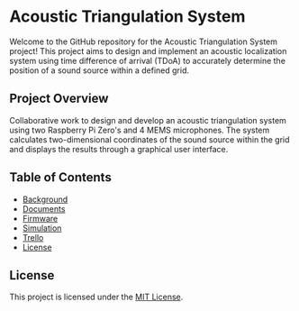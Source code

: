 # Acoustic Triangulation System
Welcome to the GitHub repository for the Acoustic Triangulation System project! This project aims to design and implement an acoustic localization system using time difference of arrival (TDoA) to accurately determine the position of a sound source within a defined grid.
## Project Overview
Collaborative work to design and develop an acoustic triangulation system using two Raspberry Pi Zero's and 4 MEMS microphones. The system calculates two-dimensional coordinates of the sound source within the grid and displays the results through a graphical user interface.
## Table of Contents
- [Background](https://github.com/BongaNjamela001/Acoustic-Triangulation-System/tree/main/BKG)
- [Documents](https://github.com/BongaNjamela001/Acoustic-Triangulation-System/tree/main/DOC)
- [Firmware](https://github.com/BongaNjamela001/Acoustic-Triangulation-System/tree/main/FRM)
- [Simulation](https://github.com/BongaNjamela001/Acoustic-Triangulation-System/tree/main/SIM)
- [Trello](https://trello.com/invite/b/NMBFSZdc/ATTId92cc551e1fd35942593e7f510026f5872529080/eee3097s-assignment-2-board)
- [License](#LICENSE)
## License
This project is licensed under the [MIT License](LICENSE).
